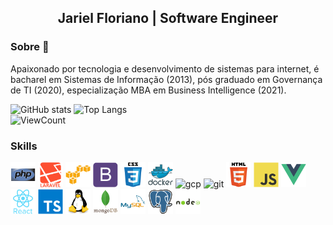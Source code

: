 <h2 align="center">Jariel Floriano | Software Engineer</h2>

### Sobre 👋  
Apaixonado por tecnologia e desenvolvimento de sistemas para internet, é bacharel em Sistemas de Informação (2013), pós graduado em Governança de TI (2020), especialização MBA em Business Intelligence (2021). 

![GitHub stats](https://github-readme-stats.vercel.app/api?username=jarielfloriano&show_icons=true&hide_title=true&count_private=true&include_all_commits=true&theme=dracula)
![Top Langs](https://github-readme-stats.vercel.app/api/top-langs/?username=jarielfloriano&layout=compact&theme=dracula&custom_title=Linguagens&count_private=true&include_all_commits=true&langs_count=6)  
![ViewCount](https://komarev.com/ghpvc/?username=jarielfloriano&color=32C955)

### Skills
<p align="left">
  <img src="https://github.com/devicons/devicon/blob/master/icons/php/php-original.svg" alt="php" width="40" height="40"/>
  <img src="https://github.com/devicons/devicon/blob/master/icons/laravel/laravel-plain-wordmark.svg" alt="laravel" width="40" height="40"/>
  <img src="https://github.com/devicons/devicon/blob/master/icons/amazonwebservices/amazonwebservices-original.svg" alt="aws" width="40" height="40"/>
  <img src="https://github.com/devicons/devicon/blob/master/icons/bootstrap/bootstrap-plain.svg" alt="bootstrap" width="40" height="40"/>
  <img src="https://github.com/devicons/devicon/blob/master/icons/css3/css3-original-wordmark.svg" alt="css3" width="40" height="40"/>
  <img src="https://github.com/devicons/devicon/blob/master/icons/docker/docker-original-wordmark.svg" alt="docker" width="40" height="40"/>
  <img src="https://www.vectorlogo.zone/logos/google_cloud/google_cloud-icon.svg" alt="gcp" width="40" height="40"/> <img src="https://www.vectorlogo.zone/logos/git-scm/git-scm-icon.svg" alt="git" width="40" height="40"/>
  <img src="https://github.com/devicons/devicon/blob/master/icons/html5/html5-original-wordmark.svg" alt="html5" width="40" height="40"/>
  <img src="https://github.com/devicons/devicon/blob/master/icons/javascript/javascript-original.svg" alt="javascript" width="40" height="40"/>
  <img src="https://github.com/devicons/devicon/blob/master/icons/vuejs/vuejs-original.svg" alt="vuejs" width="40" height="40"/>
  <img src="https://github.com/devicons/devicon/blob/master/icons/react/react-original-wordmark.svg" alt="react" width="40" height="40"/>
  <img src="https://github.com/devicons/devicon/blob/master/icons/typescript/typescript-original.svg" alt="typescript" width="40" height="40"/>
  <img src="https://github.com/devicons/devicon/blob/master/icons/linux/linux-original.svg" alt="linux" width="40" height="40"/>
  <img src="https://github.com/devicons/devicon/blob/master/icons/mongodb/mongodb-original-wordmark.svg" alt="mongodb" width="40" height="40"/>
  <img src="https://github.com/devicons/devicon/blob/master/icons/mysql/mysql-original-wordmark.svg" alt="mysql" width="40" height="40"/>
  <img src="https://github.com/devicons/devicon/blob/master/icons/postgresql/postgresql-original.svg" alt="postgresql" width="40" height="40"/>
  <img src="https://github.com/devicons/devicon/blob/master/icons/nodejs/nodejs-original-wordmark.svg" alt="nodejs" width="40" height="40"/>
</p>

